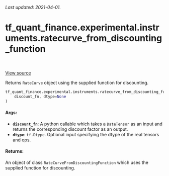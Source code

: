 <!--
This file is generated by a tool. Do not edit directly.
For open-source contributions the docs will be updated automatically.
-->

*Last updated: 2021-04-01.*

<div itemscope itemtype="http://developers.google.com/ReferenceObject">
<meta itemprop="name" content="tf_quant_finance.experimental.instruments.ratecurve_from_discounting_function" />
<meta itemprop="path" content="Stable" />
</div>

# tf_quant_finance.experimental.instruments.ratecurve_from_discounting_function

<!-- Insert buttons and diff -->

<table class="tfo-notebook-buttons tfo-api" align="left">
</table>

<a target="_blank" href="https://github.com/google/tf-quant-finance/blob/master/tf_quant_finance/experimental/instruments/rate_curve.py">View source</a>



Returns `RateCurve` object using the supplied function for discounting.

```python
tf_quant_finance.experimental.instruments.ratecurve_from_discounting_function(
    discount_fn, dtype=None
)
```



<!-- Placeholder for "Used in" -->


#### Args:


* <b>`discount_fn`</b>: A python callable which takes a `DateTensor` as an input and
  returns the corresponding discount factor as an output.
* <b>`dtype`</b>: `tf.Dtype`. Optional input specifying the dtype of the real tensors
  and ops.


#### Returns:

An object of class `RateCurveFromDiscountingFunction` which uses the
supplied function for discounting.
